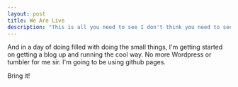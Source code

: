 ```yaml
---
layout: post
title: We Are Live
description: "This is all you need to see I don't think you need to see any more"
---
```


And in a day of doing filled with doing the small things, I'm getting started on getting a blog up and running the cool way.  No more Wordpress or tumbler for me sir.  I'm going to be using github pages.  

Bring it!
